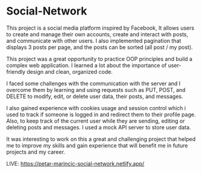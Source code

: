 # Social-Network


This project is a social media platform inspired by Facebook, It allows users to create and manage their own accounts, create and interact with posts, and communicate with other users. I also implemented pagination that displays 3 posts per page, and the posts can be sorted (all post / my post).

This project was a great opportunity to practice OOP principles and build a complex web application. I learned a lot about the importance of user-friendly design and clean, organized code.

I faced some challenges with the communication with the server and I overcome them by learning and using requests such as PUT, POST, and DELETE to modify, edit, or delete user data, their posts, and messages.

I also gained experience with cookies usage and session control which i used to track if someone is logged in and redirect them to their profile page. Also, to keep track of the current user while they are sending, editing or deleting posts and messages. I used a mock API server to store user data.

It was interesting to work on this a great and challenging project that helped me to improve my skills and gain experience that will benefit me in future projects and my career.


LIVE: https://petar-marincic-social-network.netlify.app/
